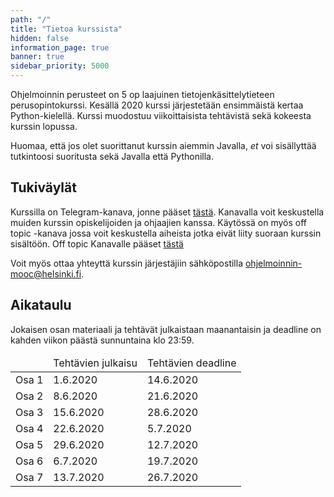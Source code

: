 ```yaml
---
path: "/"
title: "Tietoa kurssista"
hidden: false
information_page: true
banner: true
sidebar_priority: 5000
---
```


Ohjelmoinnin perusteet on 5 op laajuinen tietojenkäsittelytieteen
perusopintokurssi.
Kesällä 2020 kurssi järjestetään ensimmäistä kertaa Python-kielellä.
Kurssi muodostuu viikoittaisista tehtävistä sekä kokeesta kurssin lopussa.

Huomaa, että jos olet suorittanut kurssin aiemmin Javalla,
_et_ voi sisällyttää tutkintoosi suoritusta sekä Javalla että Pythonilla.

## Tukiväylät

Kurssilla on Telegram-kanava, jonne pääset [tästä](https://t.me/ohpekesa20/).
Kanavalla voit keskustella muiden kurssin opiskelijoiden ja ohjaajien kanssa.
Käytössä on myös off topic -kanava jossa voit keskustella aiheista jotka eivät liity suoraan kurssin sisältöön.
Off topic Kanavalle pääset [tästä](https://t.me/ohjelmointi20_ot)

Voit myös ottaa yhteyttä kurssin järjestäjiin sähköpostilla ohjelmoinnin-mooc@helsinki.fi.

## Aikataulu

Jokaisen osan materiaali ja tehtävät julkaistaan maanantaisin
ja deadline on kahden viikon päästä sunnuntaina klo 23:59.

<table>
  <thead>
    <tr>
      <td></td>
      <td>Tehtävien julkaisu</td>
      <td>Tehtävien deadline</td>
    </tr>
  </th>
  <tbody>
    <tr>
      <td>Osa 1</td>
      <td>1.6.2020</td>
      <td>14.6.2020</td>
    </tr>
    <tr>
      <td>Osa 2</td>
      <td>8.6.2020</td>
      <td>21.6.2020</td>
    </tr>
    <tr>
      <td>Osa 3</td>
      <td>15.6.2020</td>
      <td>28.6.2020</td>
    </tr>
    <tr>
      <td>Osa 4</td>
      <td>22.6.2020</td>
      <td>5.7.2020</td>
    </tr>
    <tr>
      <td>Osa 5</td>
      <td>29.6.2020</td>
      <td>12.7.2020</td>
    </tr>
    <tr>
      <td>Osa 6</td>
      <td>6.7.2020</td>
      <td>19.7.2020</td>
    </tr>
    <tr>
      <td>Osa 7</td>
      <td>13.7.2020</td>
      <td>26.7.2020</td>
    </tr>
  </tbody>
</table>
